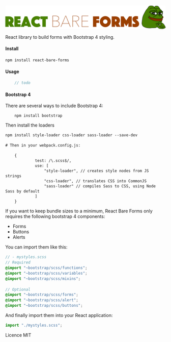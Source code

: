 ![ReactBareForms](images/rbf_logo.png?raw=true "React Bare Forms")

React library to build forms with Bootstrap 4 styling.
#### Install
```
npm install react-bare-forms
```

#### Usage
```typescript jsx
    // todo
```


#### Bootstrap 4
There are several ways to include Bootstrap 4:

```
    npm install bootstrap
```

Then install the loaders
```
npm install style-loader css-loader sass-loader --save-dev

# Then in your webpack.config.js:

    {
             test: /\.scss$/,
             use: [
                 "style-loader", // creates style nodes from JS strings
                 "css-loader", // translates CSS into CommonJS
                 "sass-loader" // compiles Sass to CSS, using Node Sass by default
             ]
    }
```
If you want to keep bundle sizes to a minimum, React Bare Forms only requires the following bootstrap 4 components:
- Forms
- Buttons
- Alerts

You can import them like this:
```scss
// - mystyles.scss
// Required
@import "~bootstrap/scss/functions";
@import "~bootstrap/scss/variables";
@import "~bootstrap/scss/mixins";

// Optional
@import "~bootstrap/scss/forms";
@import "~bootstrap/scss/alert";
@import "~bootstrap/scss/buttons";
```
And finally import them into your React application:

```jsx
import "./mystyles.scss";
```

Licence MIT
